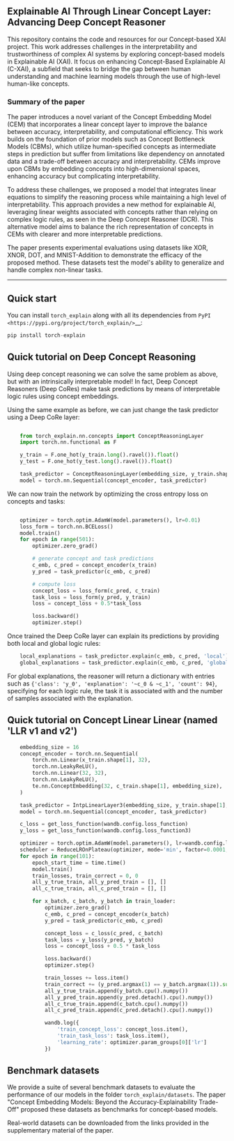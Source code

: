 ## Explainable AI Through Linear Concept Layer: Advancing Deep Concept Reasoner

This repository contains the code and resources for our Concept-based XAI project. This work addresses challenges in the interpretability and trustworthiness of complex AI systems by exploring concept-based models in Explainable AI (XAI). It focus on enhancing Concept-Based Explainable AI (C-XAI), a subfield that seeks to bridge the gap between human understanding and machine learning models through the use of high-level human-like concepts.

### Summary of the paper
The paper introduces a novel variant of the Concept Embedding Model (CEM) that incorporates a linear concept layer to improve the balance between accuracy, interpretability, and computational efficiency. This work builds on the foundation of prior models such as Concept Bottleneck Models (CBMs), which utilize human-specified concepts as intermediate steps in prediction but suffer from limitations like dependency on annotated data and a trade-off between accuracy and interpretability. CEMs improve upon CBMs by embedding concepts into high-dimensional spaces, enhancing accuracy but complicating interpretability.

To address these challenges, we proposed a model that integrates linear equations to simplify the reasoning process while maintaining a high level of interpretability. This approach provides a new method for explainable AI, leveraging linear weights associated with concepts rather than relying on complex logic rules, as seen in the Deep Concept Reasoner (DCR). This alternative model aims to balance the rich representation of concepts in CEMs with clearer and more interpretable predictions.

The paper presents experimental evaluations using datasets like XOR, XNOR, DOT, and MNIST-Addition to demonstrate the efficacy of the proposed method. These datasets test the model's ability to generalize and handle complex non-linear tasks.


_____
Quick start
---------------

You can install ``torch_explain`` along with all its dependencies from
`PyPI <https://pypi.org/project/torch_explain/>`__:

```python
pip install torch-explain
```

Quick tutorial on Deep Concept Reasoning
-----------------------------------------------

Using deep concept reasoning we can solve the same problem as above,
but with an intrinsically interpretable model! In fact, Deep Concept Reasoners (Deep CoRes)
make task predictions by means of interpretable logic rules using concept embeddings.

Using the same example as before, we can just change the task predictor
using a Deep CoRe layer:

```python

    from torch_explain.nn.concepts import ConceptReasoningLayer
    import torch.nn.functional as F

    y_train = F.one_hot(y_train.long().ravel()).float()
    y_test = F.one_hot(y_test.long().ravel()).float()

    task_predictor = ConceptReasoningLayer(embedding_size, y_train.shape[1])
    model = torch.nn.Sequential(concept_encoder, task_predictor)
```

We can now train the network by optimizing the cross entropy loss
on concepts and tasks:

```python

    optimizer = torch.optim.AdamW(model.parameters(), lr=0.01)
    loss_form = torch.nn.BCELoss()
    model.train()
    for epoch in range(501):
        optimizer.zero_grad()

        # generate concept and task predictions
        c_emb, c_pred = concept_encoder(x_train)
        y_pred = task_predictor(c_emb, c_pred)

        # compute loss
        concept_loss = loss_form(c_pred, c_train)
        task_loss = loss_form(y_pred, y_train)
        loss = concept_loss + 0.5*task_loss

        loss.backward()
        optimizer.step()
```

Once trained the Deep CoRe layer can explain its predictions by
providing both local and global logic rules:

```python
    local_explanations = task_predictor.explain(c_emb, c_pred, 'local')
    global_explanations = task_predictor.explain(c_emb, c_pred, 'global')
```

For global explanations, the reasoner will return a dictionary with entries such as
``{'class': 'y_0', 'explanation': '~c_0 & ~c_1', 'count': 94}``, specifying
for each logic rule, the task it is associated with and the number of samples
associated with the explanation.


Quick tutorial on Concept Linear Linear (named 'LLR v1 and v2')
---------------------------------------------
```python
    embedding_size = 16
    concept_encoder = torch.nn.Sequential(
        torch.nn.Linear(x_train.shape[1], 32),
        torch.nn.LeakyReLU(),
        torch.nn.Linear(32, 32),
        torch.nn.LeakyReLU(),
        te.nn.ConceptEmbedding(32, c_train.shape[1], embedding_size),
    )

    task_predictor = IntpLinearLayer3(embedding_size, y_train.shape[1], bias=isBias)
    model = torch.nn.Sequential(concept_encoder, task_predictor)

    c_loss = get_loss_function(wandb.config.loss_function)
    y_loss = get_loss_function(wandb.config.loss_function3)

    optimizer = torch.optim.AdamW(model.parameters(), lr=wandb.config.lr)
    scheduler = ReduceLROnPlateau(optimizer, mode='min', factor=0.0001, patience=7)
    for epoch in range(101):
        epoch_start_time = time.time()
        model.train()
        train_losses, train_correct = 0, 0
        all_y_true_train, all_y_pred_train = [], []
        all_c_true_train, all_c_pred_train = [], []

        for x_batch, c_batch, y_batch in train_loader:
            optimizer.zero_grad()
            c_emb, c_pred = concept_encoder(x_batch)
            y_pred = task_predictor(c_emb, c_pred)

            concept_loss = c_loss(c_pred, c_batch)
            task_loss = y_loss(y_pred, y_batch)
            loss = concept_loss + 0.5 * task_loss

            loss.backward()
            optimizer.step()

            train_losses += loss.item()
            train_correct += (y_pred.argmax(1) == y_batch.argmax(1)).sum().item()
            all_y_true_train.append(y_batch.cpu().numpy())
            all_y_pred_train.append(y_pred.detach().cpu().numpy())
            all_c_true_train.append(c_batch.cpu().numpy())
            all_c_pred_train.append(c_pred.detach().cpu().numpy())

            wandb.log({
                'train_concept_loss': concept_loss.item(),
                'train_task_loss': task_loss.item(),
                'learning_rate': optimizer.param_groups[0]['lr']
            })


```

Benchmark datasets
-------------------------

We provide a suite of several benchmark datasets to evaluate the performance of our models
in the folder `torch_explain/datasets`. The paper "Concept Embedding Models: Beyond the Accuracy-Explainability Trade-Off" proposed these datasets as benchmarks for concept-based models.

Real-world datasets can be downloaded from the links provided in the supplementary material of the paper.


